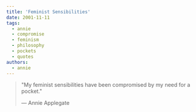 ```yaml
---
title: 'Feminist Sensibilities'
date: 2001-11-11
tags:
  - annie
  - compromise
  - feminism
  - philosophy
  - pockets
  - quotes
authors:
  - annie
---
```


> "My feminist sensibilities have been compromised by my need for a pocket."
>
> — Annie Applegate

